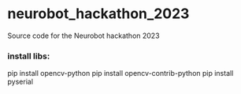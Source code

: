 # neurobot_hackathon_2023
Source code for the Neurobot hackathon 2023

### install libs:
pip install opencv-python
pip install opencv-contrib-python
pip install pyserial
